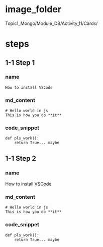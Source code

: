 # image_folder
Topic1_Mongo/Module_DB/Activity_11/Cards/

# steps

## 1-1 Step 1

### name
```
How to install VSCode     
```     

### md_content
```
# Hello world in js
This is how you do **it**
```

### code_snippet
```
def pls_work():
    return True... maybe
```

## 1-1 Step 2

### name
How to install VSCode

### md_content
```
# Hello world in js
This is how you do **it**
```

### code_snippet
```
def pls_work():
    return True... maybe 
```
